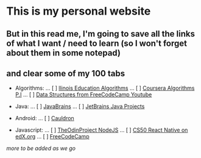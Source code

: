# This is my personal website

## But in this read me, I'm going to save all the links of what I want / need to learn (so I won't forget about them in some notepad)
## and clear some of my 100 tabs


- Algorithms: 
... [ ] [llinois Education Algorithms](http://jeffe.cs.illinois.edu/teaching/algorithms/)
... [ ] [Coursera Algorithms P.I](https://www.coursera.org/learn/algorithms-part1)
... [ ] [Data Structures from FreeCodeCamp Youtube](https://www.youtube.com/watch?v=RBSGKlAvoiM&t=19469s)

- Java: 
... [ ] [JavaBrains](https://javabrains.io/)
... [ ] [JetBrains Java Projects](https://hyperskill.org/projects?goal=7)

- Android: 
... [ ] [Cauldron](https://cauldron.app/challenges/5d91b66731071f054f23f3ff)

- Javascript: 
... [ ] [TheOdinProject NodeJS](https://www.theodinproject.com/courses/nodejs)
... [ ] [CS50 React Native on edX.org](https://courses.edx.org/courses/course-v1:HarvardX+CS50M+Mobile/course/)
... [ ] [FreeCodeCamp](https://www.freecodecamp.org)


*more to be added as we go*
